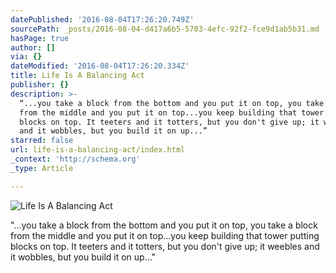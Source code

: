 ```yaml
---
datePublished: '2016-08-04T17:26:20.749Z'
sourcePath: _posts/2016-08-04-d417a6b5-5703-4efc-92f2-fce9d1ab5b31.md
hasPage: true
author: []
via: {}
dateModified: '2016-08-04T17:26:20.334Z'
title: Life Is A Balancing Act
publisher: {}
description: >-
  “...you take a block from the bottom and you put it on top, you take a block
  from the middle and you put it on top...you keep building that tower putting
  blocks on top. It teeters and it totters, but you don't give up; it weebles
  and it wobbles, but you build it on up...”
starred: false
url: life-is-a-balancing-act/index.html
_context: 'http://schema.org'
_type: Article

---
```

![Life Is A Balancing Act](https://the-grid-user-content.s3-us-west-2.amazonaws.com/feb62923-8d8c-4e7d-ac37-c186cf806c5f.jpg)

"...you take a block from the bottom and you put it on top, you take a block from the middle and you put it on top...you keep building that tower putting blocks on top. It teeters and it totters, but you don't give up; it weebles and it wobbles, but you build it on up..."